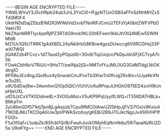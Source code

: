 -----BEGIN AGE ENCRYPTED FILE-----
YWdlLWVuY3J5cHRpb24ub3JnL3YxCi0+IFgyNTUxOSBGaFFnSzNhMHZxSTd3M0F4
UkdrNDd5ajZEbzB1M2R3WWdVd2xvbTNnRlFJCmUzTEFsYjA0bitZWFVPbDVaeU1D
NkZXanNRRTIyckpzRjlPZ3RTdG9nck0KLS0tIEFxem1kblJtVXQ4MEw5SWlNMld6
M21Uc1Q5UTRRK1g4dXBDL24yNk9rbG8KBve4gzsDUwccg6V0RCDHxj33PwXl7WQI
jIQA8Zzb4FCvz+1d77aud2yPOpzdS+30o9/TqzUojcicPkDpJdn5FjXC7vyA7c0b
FOwkCbhNvV7RiUU+9Hs77/zwlNja2jQi+NMTvfYuJML0UG3GdMTdgLNiOKdtrgIO
8PXRoJEz4hgJQxt6uz4ySnwskCmJFnxTb3XtwTn0fhJgZ6v8m+UJyaNrXNw3u2EL
o9USdDwj9w+3AemhmQ1Op5QICrVUiVUcKuRPnpJUHGhO975ED4zvHl9UnpHjeUXL
utD3JzCxVTK0Ddme8L+3VOGoMst+V5uKP9PqUyyIfLWQ+lT558DATHBLk+BMrpTm
2yU6bxGDf571ktj7pn8jLgAqszb7Cpu9fMCOlAiwUZl5lHpJjFV2i7Ov/x9Kxio4
71KOBJMJTKCDqAGUw3pVPWASvzdvy/gKEB/i2B9J7GJkcNgzJv41i9VHP1fFGOl+
F1uOf0qf+L1udpZk/8SfcbI1QrBcFwuhJuvkOMyhEqfkmNdu/5RiTauaNzRU2D5a
U9oKYg==
-----END AGE ENCRYPTED FILE-----
